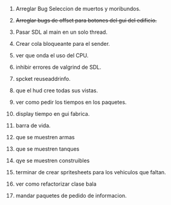 1. Arreglar Bug Seleccion de muertos y moribundos.

2. ~~Arreglar bugs de offset para botones del gui del edificio.~~

3. Pasar SDL al main en un solo thread.

4. Crear cola bloqueante para el sender.

5. ver que onda el uso del CPU.

6. inhibir errores de valgrind de SDL.

7. spcket reuseaddrinfo.

8. que el hud cree todas sus vistas.

9. ver como pedir los tiempos en los paquetes.

10. display tiempo en gui fabrica.

11. barra de vida. 

12. que se muestren armas

13. que se muestren tanques

14. qye se muestren construibles

15. terminar de crear spritesheets para los vehiculos que faltan.

16. ver como refactorizar clase bala

17. mandar paquetes de pedido de informacion.


